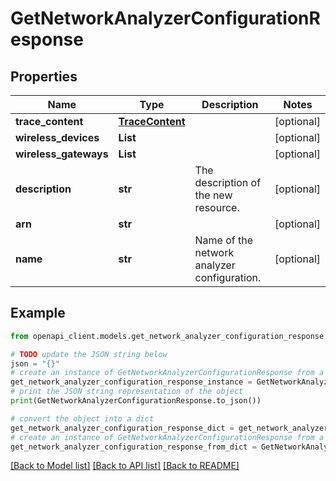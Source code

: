 # GetNetworkAnalyzerConfigurationResponse


## Properties

Name | Type | Description | Notes
------------ | ------------- | ------------- | -------------
**trace_content** | [**TraceContent**](TraceContent.md) |  | [optional] 
**wireless_devices** | **List** |  | [optional] 
**wireless_gateways** | **List** |  | [optional] 
**description** | **str** | The description of the new resource. | [optional] 
**arn** | **str** |  | [optional] 
**name** | **str** | Name of the network analyzer configuration. | [optional] 

## Example

```python
from openapi_client.models.get_network_analyzer_configuration_response import GetNetworkAnalyzerConfigurationResponse

# TODO update the JSON string below
json = "{}"
# create an instance of GetNetworkAnalyzerConfigurationResponse from a JSON string
get_network_analyzer_configuration_response_instance = GetNetworkAnalyzerConfigurationResponse.from_json(json)
# print the JSON string representation of the object
print(GetNetworkAnalyzerConfigurationResponse.to_json())

# convert the object into a dict
get_network_analyzer_configuration_response_dict = get_network_analyzer_configuration_response_instance.to_dict()
# create an instance of GetNetworkAnalyzerConfigurationResponse from a dict
get_network_analyzer_configuration_response_from_dict = GetNetworkAnalyzerConfigurationResponse.from_dict(get_network_analyzer_configuration_response_dict)
```
[[Back to Model list]](../README.md#documentation-for-models) [[Back to API list]](../README.md#documentation-for-api-endpoints) [[Back to README]](../README.md)


